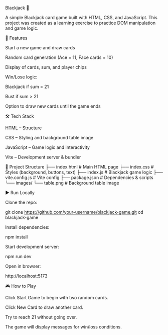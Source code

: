 Blackjack 🎴

A simple Blackjack card game built with HTML, CSS, and JavaScript.
This project was created as a learning exercise to practice DOM manipulation and game logic.

🚀 Features

Start a new game and draw cards

Random card generation (Ace = 11, Face cards = 10)

Display of cards, sum, and player chips

Win/Lose logic:

Blackjack if sum = 21

Bust if sum > 21

Option to draw new cards until the game ends

🛠️ Tech Stack

HTML – Structure

CSS – Styling and background table image

JavaScript – Game logic and interactivity

Vite – Development server & bundler

📂 Project Structure
├── index.html       # Main HTML page
├── index.css        # Styles (background, buttons, text)
├── index.js         # Blackjack game logic
├── vite.config.js   # Vite config
├── package.json     # Dependencies & scripts
└── images/
    └── table.png    # Background table image

▶️ Run Locally

Clone the repo:

git clone https://github.com/your-username/blackjack-game.git
cd blackjack-game


Install dependencies:

npm install


Start development server:

npm run dev


Open in browser:

http://localhost:5173

🎮 How to Play

Click Start Game to begin with two random cards.

Click New Card to draw another card.

Try to reach 21 without going over.

The game will display messages for win/loss conditions.
